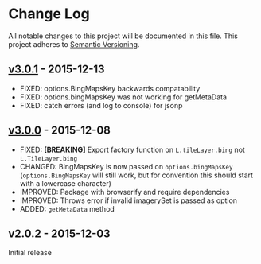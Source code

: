 # Change Log

All notable changes to this project will be documented in this file.
This project adheres to [Semantic Versioning](http://semver.org/).

## [v3.0.1] - 2015-12-13

- FIXED: options.BingMapsKey backwards compatability
- FIXED: options.bingMapsKey was not working for getMetaData
- FIXED: catch errors (and log to console) for jsonp

## [v3.0.0] - 2015-12-08

- FIXED: **[BREAKING]** Export factory function on `L.tileLayer.bing` not `L.TileLayer.bing`
- CHANGED: BingMapsKey is now passed on `options.bingMapsKey` (`options.BingMapsKey` will still work, but for convention this should start with a lowercase character)
- IMPROVED: Package with browserify and require dependencies
- IMPROVED: Throws error if invalid imagerySet is passed as option
- ADDED: `getMetaData` method

## v2.0.2 - 2015-12-03

Initial release

[Unreleased]: https://github.com/digidem/leaflet-bing-layer/compare/v3.0.0...HEAD
[v3.0.1]: https://github.com/digidem/leaflet-bing-layer/compare/v3.0.0...v3.0.1
[v3.0.0]: https://github.com/digidem/leaflet-bing-layer/compare/v2.0.2...v3.0.0
